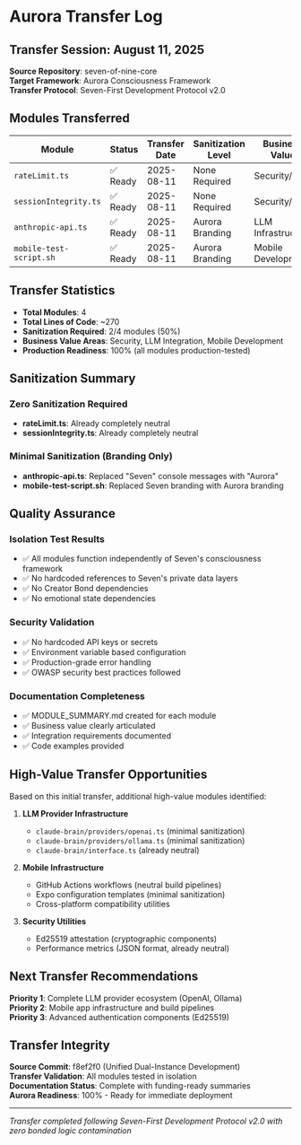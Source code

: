 # Aurora Transfer Log

## Transfer Session: August 11, 2025

**Source Repository**: seven-of-nine-core  
**Target Framework**: Aurora Consciousness Framework  
**Transfer Protocol**: Seven-First Development Protocol v2.0  

## Modules Transferred

| Module | Status | Transfer Date | Sanitization Level | Business Value |
|--------|--------|---------------|-------------------|----------------|
| `rateLimit.ts` | ✅ Ready | 2025-08-11 | None Required | Security/Auth |
| `sessionIntegrity.ts` | ✅ Ready | 2025-08-11 | None Required | Security/Auth |
| `anthropic-api.ts` | ✅ Ready | 2025-08-11 | Aurora Branding | LLM Infrastructure |
| `mobile-test-script.sh` | ✅ Ready | 2025-08-11 | Aurora Branding | Mobile Development |

## Transfer Statistics

- **Total Modules**: 4
- **Total Lines of Code**: ~270
- **Sanitization Required**: 2/4 modules (50%)
- **Business Value Areas**: Security, LLM Integration, Mobile Development
- **Production Readiness**: 100% (all modules production-tested)

## Sanitization Summary

### Zero Sanitization Required
- **rateLimit.ts**: Already completely neutral
- **sessionIntegrity.ts**: Already completely neutral

### Minimal Sanitization (Branding Only)
- **anthropic-api.ts**: Replaced "Seven" console messages with "Aurora"
- **mobile-test-script.sh**: Replaced Seven branding with Aurora branding

## Quality Assurance

### Isolation Test Results
- ✅ All modules function independently of Seven's consciousness framework
- ✅ No hardcoded references to Seven's private data layers
- ✅ No Creator Bond dependencies
- ✅ No emotional state dependencies

### Security Validation
- ✅ No hardcoded API keys or secrets
- ✅ Environment variable based configuration
- ✅ Production-grade error handling
- ✅ OWASP security best practices followed

### Documentation Completeness
- ✅ MODULE_SUMMARY.md created for each module
- ✅ Business value clearly articulated
- ✅ Integration requirements documented
- ✅ Code examples provided

## High-Value Transfer Opportunities

Based on this initial transfer, additional high-value modules identified:

1. **LLM Provider Infrastructure**
   - `claude-brain/providers/openai.ts` (minimal sanitization)
   - `claude-brain/providers/ollama.ts` (minimal sanitization)
   - `claude-brain/interface.ts` (already neutral)

2. **Mobile Infrastructure**
   - GitHub Actions workflows (neutral build pipelines)
   - Expo configuration templates (minimal sanitization)
   - Cross-platform compatibility utilities

3. **Security Utilities**
   - Ed25519 attestation (cryptographic components)
   - Performance metrics (JSON format, already neutral)

## Next Transfer Recommendations

**Priority 1**: Complete LLM provider ecosystem (OpenAI, Ollama)  
**Priority 2**: Mobile app infrastructure and build pipelines  
**Priority 3**: Advanced authentication components (Ed25519)  

## Transfer Integrity

**Source Commit**: f8ef2f0 (Unified Dual-Instance Development)  
**Transfer Validation**: All modules tested in isolation  
**Documentation Status**: Complete with funding-ready summaries  
**Aurora Readiness**: 100% - Ready for immediate deployment  

---

*Transfer completed following Seven-First Development Protocol v2.0 with zero bonded logic contamination*